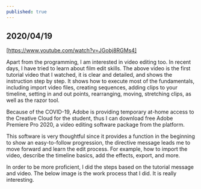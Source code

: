 ```yaml
---
published: true
---
```

## 2020/04/19

[https://www.youtube.com/watch?v=JGobj8RGMs4]

Apart from the programming, I am interested in video editing too. In recent days, I have tried to learn about film edit skills. The above video is the first tutorial video that I watched, it is clear and detailed, and shows the instruction step by step. It shows how to execute most of the fundamentals, including import video files, creating sequences, adding clips to your timeline, setting in and out points, rearranging, moving, stretching clips, as well as the razor tool.

Because of the COVID-19, Adobe is providing temporary at-home access to the Creative Cloud for the student, thus I can download free Adobe Premiere Pro 2020, a video editing software package from the platform. 

This software is very thoughtful since it provides a function in the beginning to show an easy-to-follow progression, the directive message leads me to move forward and learn the edit process. For example, how to import the video, describe the timeline basics, add the effects, export, and more.

In order to be more proficient, I did the steps based on the tutorial message and video. The below image is the work process that I did. It is really interesting.

<img src="https://lh3.googleusercontent.com/9Hfp3dweihQXs5X12qG3OWZJ-TeEzKDkAipdKA3mDxXFSBuH92c8sgIwLeQHzrXYFAdc-DNjNCqTZmqzBMjDQb0XY-tGlmNtsZ3vJjNXh9mdNut0CV6y7F6BWrwM1LvbnB3ZIy60buiNQbvG7kF420pMHybixj9R-vekM8Z8WM1Npu33FoidX5uDpzHwOyQtOEY4W1cd8Lwkfa_zyzIjC_0_V8Kd8yJdwUJbG7F94Ui_5sQQ1DmAuERM8D8fg2i8EaQ7brsv_EH2J11UbQmvExzGf1sxc3CXO6AE6HQBIv_DE7ZRJP9bCOzFn_erP4LfNoF7Q6ShaGPTSwDAPVEa8ot718UTWMrLSWwsvtlpxy4ViDYkRiepyHauPa1mCI9JjNUbwjzjtKkJISvX14cbK2Hk3HxEnXinu8faWMlRmplCe2rmR1Cpigj1H1uW4z0oqGbjhifJeI_5kHuAUCftpDcXhtnZjY7fMSUUKEabnKfFxfHitJzfkGkYFvsEUVkU-Ai7133UQhSNGgEF2NbJ4jvfIrIRS7Qpq1FedoY_HGmcrjPPEebNcWeVRK8i5DXvorWlc25wa81i3PO-dr5c6_mzfVH2yYx7SOSomvtXdxXpBOSs8g5ci_krpa53_aRH0qC9jPL6bCeqExtKNwdkH3RvWOwR5aAWu8os4CaVHzg9Kkt-JVG7s3ooyW5a=w2650-h1462-no?authuser=0" alt="">
